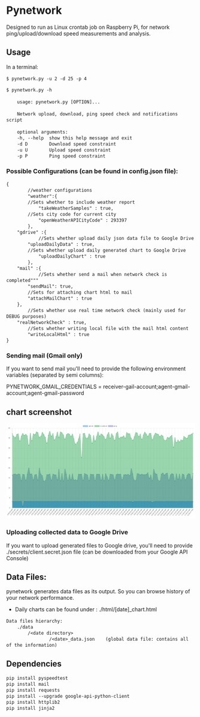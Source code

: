 # Pynetwork

Designed to run as Linux crontab job on Raspberry Pi, for network ping/upload/download speed measurements and analysis.


## Usage

In a terminal:

```
$ pynetwork.py -u 2 -d 25 -p 4
```

```
$ pynetwork.py -h

	usage: pynetwork.py [OPTION]...

	Network upload, download, ping speed check and notifications script

	optional arguments:
	-h, --help  show this help message and exit
	-d D        Download speed constraint
	-u U        Upload speed constraint
	-p P        Ping speed constraint
```

### Possible Configurations (can be found in config.json file):

```
{
    	//weather configurations
    	"weather":{
		//Sets whether to include weather report 
        	"takeWeatherSamples" : true,
		//Sets city code for current city
        	"openWeatherAPICityCode" : 293397 
    	},
	"gdrive" :{
        	//Sets whether upload daily json data file to Google Drive
		"uploadDailyData" : true,
		//Sets whether upload daily generated chart to Google Drive
        	"uploadDailyChart" : true
    	},
	"mail" :{
       		//Sets whether send a mail when network check is completed"""
		"sendMail": true,
		//Sets for attaching chart html to mail
		"attachMailChart" : true
 	},
    	//Sets whether use real time network check (mainly used for DEBUG purposes)
	"realNetworkCheck" : true,
    	//Sets whether writing local file with the mail html content
    	"writeLocalHtml" : true
}

```

### Sending mail (Gmail only)
If you want to send mail you'll need to provide the following environment variables (separated by semi columns):

PYNETWORK_GMAIL_CREDENTIALS = receiver-gail-account;agent-gmail-account;agent-gmail-password


## chart screenshot
![screenshot](chart_screenshot.png)

### Uploading collected data to Google Drive

If you want to upload generated files to Google drive, 
you'll need to provide ./secrets/client.secret.json file (can be downloaded from your Google API Console)


## Data Files:

pynetwork generates data files as its output. So you can browse history of your network performance.
* Daily charts can be found under : ./html/[date]_chart.html
```
Data files hierarchy:
	./data
		/<date directory>
        		/<date>_data.json    (global data file: contains all of the information)
```

## Dependencies

```
pip install pyspeedtest
pip install mail
pip install requests
pip install --upgrade google-api-python-client
pip install httplib2
pip install jinja2
```
